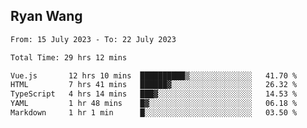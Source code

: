 ## Ryan Wang

<!--START_SECTION:waka-->

```txt
From: 15 July 2023 - To: 22 July 2023

Total Time: 29 hrs 12 mins

Vue.js       12 hrs 10 mins  ██████████▒░░░░░░░░░░░░░░   41.70 %
HTML         7 hrs 41 mins   ██████▓░░░░░░░░░░░░░░░░░░   26.32 %
TypeScript   4 hrs 14 mins   ███▓░░░░░░░░░░░░░░░░░░░░░   14.53 %
YAML         1 hr 48 mins    █▓░░░░░░░░░░░░░░░░░░░░░░░   06.18 %
Markdown     1 hr 1 min      █░░░░░░░░░░░░░░░░░░░░░░░░   03.50 %
```

<!--END_SECTION:waka-->
